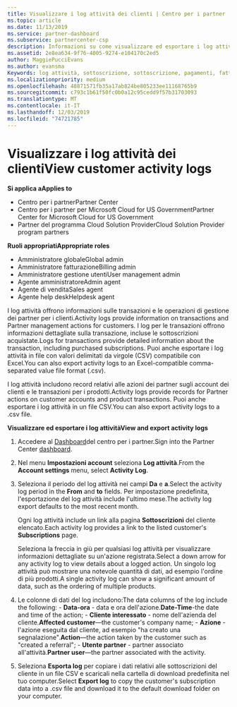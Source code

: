 ```yaml
---
title: Visualizzare i log attività dei clienti | Centro per i partner
ms.topic: article
ms.date: 11/13/2019
ms.service: partner-dashboard
ms.subservice: partnercenter-csp
description: Informazioni su come visualizzare ed esportare i log attività per ottenere informazioni sulle transazioni degli account del cliente e altre attività di gestione dei partner correlate ai clienti.
ms.assetid: 2e8ea634-9f76-4005-9274-e104170c2ed5
author: MaggiePucciEvans
ms.author: evansma
Keywords: log attività, sottoscrizione, sottoscrizione, pagamenti, fatturazione, transazioni
ms.localizationpriority: medium
ms.openlocfilehash: 48871571fb35a17ab824be805233ee11168765b9
ms.sourcegitcommit: c793c1b61f50fc0b0a12c95cedd9f57b31703093
ms.translationtype: MT
ms.contentlocale: it-IT
ms.lasthandoff: 12/03/2019
ms.locfileid: "74721785"
---
```

# <a name="view-customer-activity-logs"></a><span data-ttu-id="abf61-104">Visualizzare i log attività dei clienti</span><span class="sxs-lookup"><span data-stu-id="abf61-104">View customer activity logs</span></span>

<span data-ttu-id="abf61-105">**Si applica a**</span><span class="sxs-lookup"><span data-stu-id="abf61-105">**Applies to**</span></span>

- <span data-ttu-id="abf61-106">Centro per i partner</span><span class="sxs-lookup"><span data-stu-id="abf61-106">Partner Center</span></span>
- <span data-ttu-id="abf61-107">Centro per i partner per Microsoft Cloud for US Government</span><span class="sxs-lookup"><span data-stu-id="abf61-107">Partner Center for Microsoft Cloud for US Government</span></span>
- <span data-ttu-id="abf61-108">Partner del programma Cloud Solution Provider</span><span class="sxs-lookup"><span data-stu-id="abf61-108">Cloud Solution Provider program partners</span></span>

<span data-ttu-id="abf61-109">**Ruoli appropriati**</span><span class="sxs-lookup"><span data-stu-id="abf61-109">**Appropriate roles**</span></span>

- <span data-ttu-id="abf61-110">Amministratore globale</span><span class="sxs-lookup"><span data-stu-id="abf61-110">Global admin</span></span>
- <span data-ttu-id="abf61-111">Amministratore fatturazione</span><span class="sxs-lookup"><span data-stu-id="abf61-111">Billing admin</span></span>
- <span data-ttu-id="abf61-112">Amministratore gestione utenti</span><span class="sxs-lookup"><span data-stu-id="abf61-112">User management admin</span></span>
- <span data-ttu-id="abf61-113">Agente amministratore</span><span class="sxs-lookup"><span data-stu-id="abf61-113">Admin agent</span></span>
- <span data-ttu-id="abf61-114">Agente di vendita</span><span class="sxs-lookup"><span data-stu-id="abf61-114">Sales agent</span></span>
- <span data-ttu-id="abf61-115">Agente help desk</span><span class="sxs-lookup"><span data-stu-id="abf61-115">Helpdesk agent</span></span>

<span data-ttu-id="abf61-116">I log attività offrono informazioni sulle transazioni e le operazioni di gestione dei partner per i clienti.</span><span class="sxs-lookup"><span data-stu-id="abf61-116">Activity logs provide information on transactions and Partner management actions for customers.</span></span> <span data-ttu-id="abf61-117">I log per le transazioni offrono informazioni dettagliate sulla transazione, incluse le sottoscrizioni acquistate.</span><span class="sxs-lookup"><span data-stu-id="abf61-117">Logs for transactions provide detailed information about the transaction, including purchased subscriptions.</span></span> <span data-ttu-id="abf61-118">Puoi anche esportare i log attività in file con valori delimitati da virgole (CSV) compatibile con Excel.</span><span class="sxs-lookup"><span data-stu-id="abf61-118">You can also export activity logs to an Excel-compatible comma-separated value file format (.csv).</span></span>

<span data-ttu-id="abf61-119">I log attività includono record relativi alle azioni dei partner sugli account dei clienti e le transazioni per i prodotti.</span><span class="sxs-lookup"><span data-stu-id="abf61-119">Activity logs provide records for Partner actions on customer accounts and product transactions.</span></span> <span data-ttu-id="abf61-120">Puoi anche esportare i log attività in un file CSV.</span><span class="sxs-lookup"><span data-stu-id="abf61-120">You can also export activity logs to a .csv file.</span></span>

<span data-ttu-id="abf61-121">**Visualizzare ed esportare i log attività**</span><span class="sxs-lookup"><span data-stu-id="abf61-121">**View and export activity logs**</span></span>

1. <span data-ttu-id="abf61-122">Accedere al [Dashboard](https://partner.microsoft.com/dashboard)del centro per i partner.</span><span class="sxs-lookup"><span data-stu-id="abf61-122">Sign into the Partner Center [dashboard](https://partner.microsoft.com/dashboard).</span></span>

2. <span data-ttu-id="abf61-123">Nel menu **Impostazioni account** seleziona **Log attività**.</span><span class="sxs-lookup"><span data-stu-id="abf61-123">From the **Account settings** menu, select **Activity Log**.</span></span>
2.  <span data-ttu-id="abf61-124">Seleziona il periodo del log attività nei campi **Da** e **a**.</span><span class="sxs-lookup"><span data-stu-id="abf61-124">Select the activity log period in the **From** and **to** fields.</span></span> <span data-ttu-id="abf61-125">Per impostazione predefinita, l'esportazione del log attività include l'ultimo mese.</span><span class="sxs-lookup"><span data-stu-id="abf61-125">The activity log export defaults to the most recent month.</span></span>

    <span data-ttu-id="abf61-126">Ogni log attività include un link alla pagina **Sottoscrizioni** del cliente elencato.</span><span class="sxs-lookup"><span data-stu-id="abf61-126">Each activity log provides a link to the listed customer's **Subscriptions** page.</span></span>

    <span data-ttu-id="abf61-127">Seleziona la freccia in giù per qualsiasi log attività per visualizzare informazioni dettagliate su un'azione registrata.</span><span class="sxs-lookup"><span data-stu-id="abf61-127">Select a down arrow for any activity log to view details about a logged action.</span></span> <span data-ttu-id="abf61-128">Un singolo log attività può mostrare una notevole quantità di dati, ad esempio l'ordine di più prodotti.</span><span class="sxs-lookup"><span data-stu-id="abf61-128">A single activity log can show a significant amount of data, such as the ordering of multiple products.</span></span>

3.   <span data-ttu-id="abf61-129">Le colonne di dati del log includono:</span><span class="sxs-lookup"><span data-stu-id="abf61-129">The data columns of the log include the following:</span></span>
    -   <span data-ttu-id="abf61-130">**Data-ora** - data e ora dell'azione.</span><span class="sxs-lookup"><span data-stu-id="abf61-130">**Date-Time**-the date and time of the action;</span></span>
    -   <span data-ttu-id="abf61-131">**Cliente interessato** - nome dell'azienda del cliente.</span><span class="sxs-lookup"><span data-stu-id="abf61-131">**Affected customer**—the customer's company name;</span></span>
    -   <span data-ttu-id="abf61-132">**Azione** - l'azione eseguita dal cliente, ad esempio "ha creato una segnalazione".</span><span class="sxs-lookup"><span data-stu-id="abf61-132">**Action**—the action taken by the customer such as "created a referral";</span></span>
    -   <span data-ttu-id="abf61-133">**Utente partner** - partner associato all'attività.</span><span class="sxs-lookup"><span data-stu-id="abf61-133">**Partner user**—the partner associated with the activity.</span></span>

4.  <span data-ttu-id="abf61-134">Seleziona **Esporta log** per copiare i dati relativi alle sottoscrizioni del cliente in un file CSV e scaricali nella cartella di download predefinita nel tuo computer.</span><span class="sxs-lookup"><span data-stu-id="abf61-134">Select **Export log** to copy the customer's subscription data into a .csv file and download it to the default download folder on your computer.</span></span>
    
 

 



